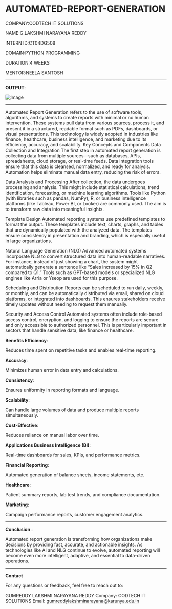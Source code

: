 # AUTOMATED-REPORT-GENERATION

COMPANY:CODTECH IT SOLUTIONS

NAME:G.LAKSHMI NARAYANA REDDY

INTERN ID:CT04DG508

DOMAIN:PYTHON PROGRAMMING

DURATION:4 WEEKS

MENTOR:NEELA SANTOSH



------
**OUTPUT**:

![Image](https://github.com/user-attachments/assets/851067a1-b2f4-47f3-986f-9eece7739220)

-----
Automated Report Generation refers to the use of software tools, algorithms, and systems to create reports with minimal or no human intervention. These systems pull data from various sources, process it, and present it in a structured, readable format such as PDFs, dashboards, or visual presentations. This technology is widely adopted in industries like finance, healthcare, business intelligence, and marketing due to its efficiency, accuracy, and scalability.
Key Concepts and Components Data Collection and Integration The first step in automated report generation is collecting data from multiple sources—such as databases, APIs, spreadsheets, cloud storage, or real-time feeds. Data integration tools ensure that this data is cleansed, normalized, and ready for analysis. Automation helps eliminate manual data entry, reducing the risk of errors.

Data Analysis and Processing After collection, the data undergoes processing and analysis. This might include statistical calculations, trend identification, forecasting, or machine learning algorithms. Tools like Python (with libraries such as pandas, NumPy), R, or business intelligence platforms (like Tableau, Power BI, or Looker) are commonly used. The aim is to transform raw data into meaningful insights.

Template Design Automated reporting systems use predefined templates to format the output. These templates include text, charts, graphs, and tables that are dynamically populated with the analyzed data. The templates ensure consistency in presentation and branding, which is especially useful in large organizations.

Natural Language Generation (NLG) Advanced automated systems incorporate NLG to convert structured data into human-readable narratives. For instance, instead of just showing a chart, the system might automatically generate a sentence like “Sales increased by 15% in Q2 compared to Q1.” Tools such as GPT-based models or specialized NLG engines like Arria or Yseop are used for this purpose.

Scheduling and Distribution Reports can be scheduled to run daily, weekly, or monthly, and can be automatically distributed via email, shared on cloud platforms, or integrated into dashboards. This ensures stakeholders receive timely updates without needing to request them manually.

Security and Access Control Automated systems often include role-based access control, encryption, and logging to ensure the reports are secure and only accessible to authorized personnel. This is particularly important in sectors that handle sensitive data, like finance or healthcare.

**Benefits Efficiency**: 

Reduces time spent on repetitive tasks and enables real-time reporting.

**Accuracy**:

Minimizes human error in data entry and calculations.

**Consistency**: 

Ensures uniformity in reporting formats and language.

**Scalability**:

Can handle large volumes of data and produce multiple reports simultaneously.

**Cost-Effective**: 

Reduces reliance on manual labor over time.

**Applications Business Intelligence (BI)**: 

Real-time dashboards for sales, KPIs, and performance metrics.

**Financial Reporting**:

Automated generation of balance sheets, income statements, etc.

**Healthcare**:

Patient summary reports, lab test trends, and compliance documentation.

**Marketing**:

Campaign performance reports, customer engagement analytics.

-------
**Conclusion** :

Automated report generation is transforming how organizations make decisions by providing fast, accurate, and actionable insights. As technologies like AI and NLG continue to evolve, automated reporting will become even more intelligent, adaptive, and essential to data-driven operations.

-----
**Contact** 

For any questions or feedback, feel free to reach out to:

GUMREDDY LAKSHMI NARAYANA REDDY
Company: CODTECH IT SOLUTIONS
Email: gumreddylakshminarayana@karunya.edu.in
